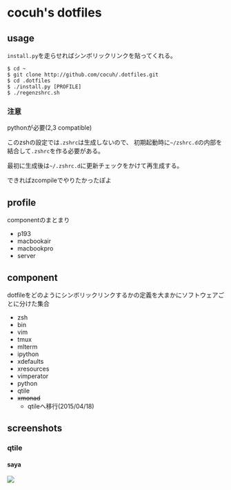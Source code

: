 cocuh's dotfiles
==============

usage
-----

`install.py`を走らせればシンボリックリンクを貼ってくれる。

```
$ cd ~
$ git clone http://github.com/cocuh/.dotfiles.git
$ cd .dotfiles
$ ./install.py [PROFILE]
$ ./regenzshrc.sh
```

### 注意
pythonが必要(2,3 compatible)

このzshの設定では`.zshrc`は生成しないので、
初期起動時に`~/zshrc.d`の内部を結合して`.zshrc`を作る必要がある。

最初に生成後は`~/.zshrc.d`に更新チェックをかけて再生成する。

できればzcompileでやりたかったぽよ

profile
--------

componentのまとまり

* p193
* macbookair
* macbookpro
* server


component
-------

dotfileをどのようにシンボリックリンクするかの定義を大まかにソフトウェアごとに分けた集合

* zsh
* bin
* vim
* tmux
* mlterm
* ipython
* xdefaults
* xresources
* vimperator
* python
* qtile
* ~~xmonad~~
  * qtileへ移行(2015/04/18)

screenshots
-----------

### qtile
#### saya
![](https://raw.github.com/wiki/cocuh/.dotfiles/screenshots/qtile.png)
